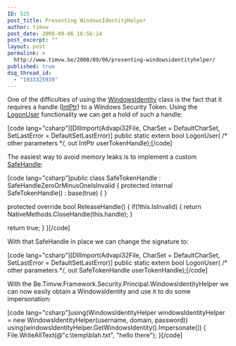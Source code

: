 ```yaml
---
ID: 525
post_title: Presenting WindowsIdentityHelper
author: timvw
post_date: 2008-09-06 16:56:14
post_excerpt: ""
layout: post
permalink: >
  http://www.timvw.be/2008/09/06/presenting-windowsidentityhelper/
published: true
dsq_thread_id:
  - "1933325939"
---
```

<p>One of the difficulties of using the <a href="http://msdn.microsoft.com/en-us/library/system.security.principal.windowsidentity.aspx">WindowsIdentity</a> class is the fact that it requires a handle (<a href="http://msdn.microsoft.com/en-us/library/system.intptr.aspx">IntPtr</a>) to a Windows Security Token. Using the <a href="http://msdn.microsoft.com/en-us/library/aa378184(VS.85).aspx">LogonUser</a> functionality we can get a hold of such a handle:</p>

[code lang="csharp"][DllImport(Advapi32File, CharSet = DefaultCharSet, SetLastError = DefaultSetLastError)]
public static extern bool LogonUser( /* other parameters */, out IntPtr userTokenHandle);[/code]

<p>The easiest way to avoid memory leaks is to implement a custom <a href="http://msdn.microsoft.com/en-us/library/system.runtime.interopservices.safehandle.aspx">SafeHandle</a>:</p>
[code lang="csharp"]public class SafeTokenHandle : SafeHandleZeroOrMinusOneIsInvalid
{
 protected internal SafeTokenHandle()
  : base(true)
 {
 }

 protected override bool ReleaseHandle()
 {
  if(!this.IsInvalid)
  {
   return NativeMethods.CloseHandle(this.handle);
  }

  return true;
 }
}[/code]

<p>With that SafeHandle in place we can change the signature to:</p>

[code lang="csharp"][DllImport(Advapi32File, CharSet = DefaultCharSet, SetLastError = DefaultSetLastError)]
public static extern bool LogonUser( /* other parameters */, out SafeTokenHandle userTokenHandle);[/code]

<p>With the Be.Timvw.Framework.Security.Principal.WindowsIdentityHelper we can now easily obtain a WindowsIdentity and use it to do some impersonation:</p>

[code lang="csharp"]using(WindowsIdentityHelper windowsIdentityHelper = new WindowsIdentityHelper(username, domain, password))
using(windowsIdentityHelper.GetWindowsIdentity().Impersonate())
{
 File.WriteAllText(@"c:\temp\blah.txt", "hello there");
}[/code]